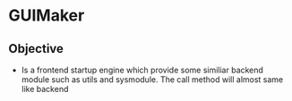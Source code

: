 # GUIMaker

## Objective

- Is a frontend startup engine which provide some similiar backend module such as utils and sysmodule. The call method will almost same like backend

